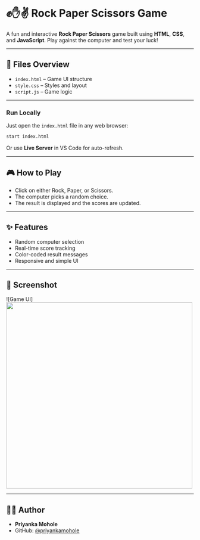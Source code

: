 # ✊✋✌️ Rock Paper Scissors Game

A fun and interactive **Rock Paper Scissors** game built using **HTML**, **CSS**, and **JavaScript**. Play against the computer and test your luck!

---

## 📁 Files Overview

- `index.html` – Game UI structure
- `style.css` – Styles and layout
- `script.js` – Game logic

---


### Run Locally

Just open the `index.html` file in any web browser:

```bash
start index.html
```

Or use **Live Server** in VS Code for auto-refresh.

---

## 🎮 How to Play

- Click on either Rock, Paper, or Scissors.
- The computer picks a random choice.
- The result is displayed and the scores are updated.

---

## ✨ Features

- Random computer selection
- Real-time score tracking
- Color-coded result messages
- Responsive and simple UI

---

## 📸 Screenshot

![Game UI]
<img height=500 src="[priyankamohole\Rock-Paper-Scissors\demos\demo1.png](https://github.com/priyankamohole/Rock-Paper-Scissors)">

---


## 🙋‍♂️ Author

- **Priyanka Mohole**
- GitHub: [@priyankamohole](https://github.com/priyankamohole)
